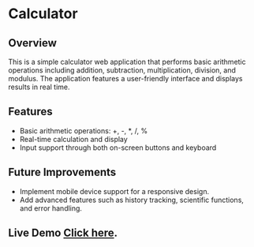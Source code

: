 # Calculator

## Overview
This is a simple calculator web application that performs basic arithmetic operations including addition, subtraction, multiplication, division, and modulus. The application features a user-friendly interface and displays results in real time.


## Features
- Basic arithmetic operations: +, -, *, /, %
- Real-time calculation and display
- Input support through both on-screen buttons and keyboard

## Future Improvements
- Implement mobile device support for a responsive design.
- Add advanced features such as history tracking, scientific functions, and error handling.

## Live Demo [Click here](https://rohitbhojak.github.io/calculator/).